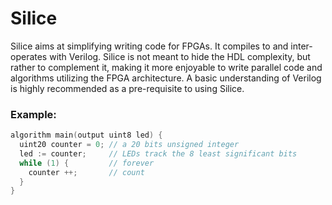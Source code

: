 # Silice

Silice aims at simplifying writing code for FPGAs. It compiles to and inter-operates with Verilog. Silice is not meant to hide the HDL complexity, but rather to complement it, making it more enjoyable to write parallel code and algorithms utilizing the FPGA architecture. A basic understanding of Verilog is highly recommended as a pre-requisite to using Silice.

### Example:
```c
algorithm main(output uint8 led) {   
  uint20 counter = 0; // a 20 bits unsigned integer
  led := counter;     // LEDs track the 8 least significant bits  
  while (1) {         // forever
    counter ++;       // count
  }  
}
```
